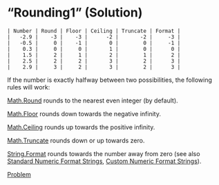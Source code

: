 # “Rounding1” (Solution)

```
| Number | Round | Floor | Ceiling | Truncate | Format |
|   -2.9 |    -3 |    -3 |      -2 |       -2 |     -3 |
|   -0.5 |     0 |    -1 |       0 |        0 |     -1 |
|    0.3 |     0 |     0 |       1 |        0 |      0 |
|    1.5 |     2 |     1 |       2 |        1 |      2 |
|    2.5 |     2 |     2 |       3 |        2 |      3 |
|    2.9 |     3 |     2 |       3 |        2 |      3 |
```

If the number is exactly halfway between two possibilities, the following rules will work:

[Math.Round](http://msdn.microsoft.com/library/system.math.round.aspx) rounds to the nearest even integer (by default).

[Math.Floor](http://msdn.microsoft.com/library/system.math.floor.aspx) rounds down towards the negative infinity.

[Math.Ceiling](http://msdn.microsoft.com/library/system.math.ceiling.aspx) rounds up towards the positive infinity.

[Math.Truncate](http://msdn.microsoft.com/library/system.math.truncate.aspx) rounds down or up towards zero.

[String.Format](http://msdn.microsoft.com/library/system.string.format.aspx) rounds towards the number away from zero (see also [Standard Numeric Format Strings](http://msdn.microsoft.com/en-us/library/dwhawy9k.aspx), [Custom Numeric Format Strings](http://msdn.microsoft.com/en-us/library/0c899ak8.aspx)).

[Problem](./Rounding1-Q.md)